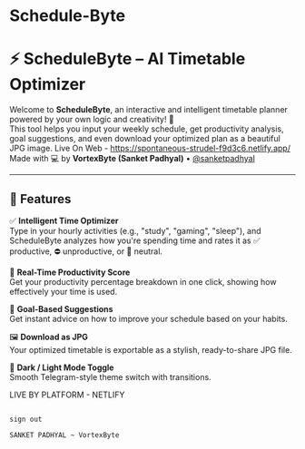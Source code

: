 # Schedule-Byte
# ⚡ ScheduleByte – AI Timetable Optimizer

Welcome to **ScheduleByte**, an interactive and intelligent timetable planner powered by your own logic and creativity! 🚀  
This tool helps you input your weekly schedule, get productivity analysis, goal suggestions, and even download your optimized plan as a beautiful JPG image.
Live On Web - https://spontaneous-strudel-f9d3c6.netlify.app/
Made with 💻 by **VortexByte (Sanket Padhyal)** • [@sanketpadhyal](https://github.com/sanketpadhyal)

---

## 🌟 Features

✅ **Intelligent Time Optimizer**  
Type in your hourly activities (e.g., "study", "gaming", "sleep"), and ScheduleByte analyzes how you're spending time and rates it as ✅ productive, ⛔ unproductive, or 🌙 neutral.

🧠 **Real-Time Productivity Score**  
Get your productivity percentage breakdown in one click, showing how effectively your time is used.

🎯 **Goal-Based Suggestions**  
Get instant advice on how to improve your schedule based on your habits.

🖼️ **Download as JPG**  
Your optimized timetable is exportable as a stylish, ready-to-share JPG file.

🌙 **Dark / Light Mode Toggle**  
Smooth Telegram-style theme switch with transitions.

LIVE BY PLATFORM - NETLIFY                  
                                                                                                                                        
                                                                                                                                        
                                                                                                                                        
                                                                                                                                        
                                                                                                                          sign out
                                                                                                                      SANKET PADHYAL ~ VortexByte

